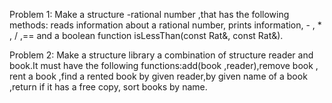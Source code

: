 Problem 1:
 Make a structure -rational number ,that has the following methods: reads information about a rational number, prints information,  - , * , / ,== and a boolean function isLessThan(const Rat&, const Rat&).
 
Problem 2:
Make a structure library a combination of structure reader and book.It must have the following functions:add(book ,reader),remove book , rent a book ,find a rented book by given reader,by given name of a book ,return if it has a free copy, sort books by name.

